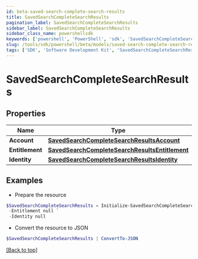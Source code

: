 ```yaml
---
id: beta-saved-search-complete-search-results
title: SavedSearchCompleteSearchResults
pagination_label: SavedSearchCompleteSearchResults
sidebar_label: SavedSearchCompleteSearchResults
sidebar_class_name: powershellsdk
keywords: ['powershell', 'PowerShell', 'sdk', 'SavedSearchCompleteSearchResults', 'BetaSavedSearchCompleteSearchResults'] 
slug: /tools/sdk/powershell/beta/models/saved-search-complete-search-results
tags: ['SDK', 'Software Development Kit', 'SavedSearchCompleteSearchResults', 'BetaSavedSearchCompleteSearchResults']
---
```



# SavedSearchCompleteSearchResults

## Properties

Name | Type | Description | Notes
------------ | ------------- | ------------- | -------------
**Account** | [**SavedSearchCompleteSearchResultsAccount**](saved-search-complete-search-results-account) |  | [optional] 
**Entitlement** | [**SavedSearchCompleteSearchResultsEntitlement**](saved-search-complete-search-results-entitlement) |  | [optional] 
**Identity** | [**SavedSearchCompleteSearchResultsIdentity**](saved-search-complete-search-results-identity) |  | [optional] 

## Examples

- Prepare the resource
```powershell
$SavedSearchCompleteSearchResults = Initialize-SavedSearchCompleteSearchResults  -Account null `
 -Entitlement null `
 -Identity null
```

- Convert the resource to JSON
```powershell
$SavedSearchCompleteSearchResults | ConvertTo-JSON
```


[[Back to top]](#) 

